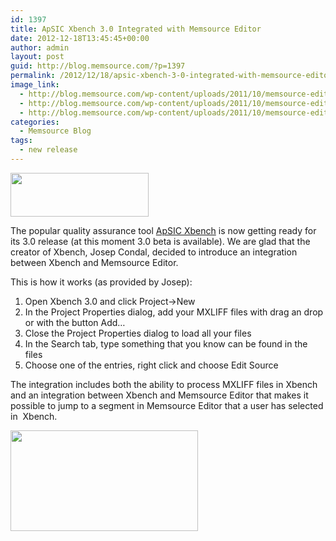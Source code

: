 ```yaml
---
id: 1397
title: ApSIC Xbench 3.0 Integrated with Memsource Editor
date: 2012-12-18T13:45:45+00:00
author: admin
layout: post
guid: http://blog.memsource.com/?p=1397
permalink: /2012/12/18/apsic-xbench-3-0-integrated-with-memsource-editor/
image_link:
  - http://blog.memsource.com/wp-content/uploads/2011/10/memsource-editor-icon.png
  - http://blog.memsource.com/wp-content/uploads/2011/10/memsource-editor-icon.png
  - http://blog.memsource.com/wp-content/uploads/2011/10/memsource-editor-icon.png
categories:
  - Memsource Blog
tags:
  - new release
---
```

[<img class=" alignleft" title="Memsource Editor - medium" src="/wp-content/uploads/2012/08/MemSource-Editor-medium.png" alt="" width="221" height="70" />](http://www.memsource.com/download)

The popular quality assurance tool [ApSIC Xbench](http://www.xbench.net/) is now getting ready for its 3.0 release (at this moment 3.0 beta is available). We are glad that the creator of Xbench, Josep Condal, decided to introduce an integration between Xbench and Memsource Editor.<!--more-->

This is how it works (as provided by Josep):

  1. Open Xbench 3.0 and click Project->New
  2. In the Project Properties dialog, add your MXLIFF files with drag an drop or with the button Add&#8230;
  3. Close the Project Properties dialog to load all your files
  4. In the Search tab, type something that you know can be found in the files
  5. Choose one of the entries, right click and choose Edit Source

The integration includes both the ability to process MXLIFF files in Xbench and an integration between Xbench and Memsource Editor that makes it possible to jump to a segment in Memsource Editor that a user has selected in  Xbench.

[<img class="alignnone size-medium wp-image-1399" title="xbench-screenshot" src="/wp-content/uploads/2012/12/xbench-screenshot-300x161.jpg" alt="" width="300" height="161" />](http://www.xbench.net/)